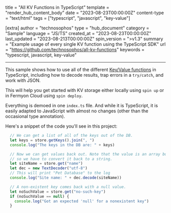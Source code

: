 title = "All KV Functions in TypeScript"
template = "render_hub_content_body"
date = "2023-08-23T00:00:00Z"
content-type = "text/html"
tags = ["typescript", "javascript", "key-value"]

[extra]
author = "technosophos"
type = "hub_document"
category = "Sample"
language = "JS/TS"
created_at = "2023-08-23T00:00:00Z"
last_updated = "2023-08-213T00:00:00Z"
spin_version = ">v1.3"
summary =  "Example usage of every single KV function using the TypeScript SDK"
url = "https://github.com/technosophos/all-kv-functions"
keywords = "typescript, javascript, key-value"

---

This sample shows how to use all of the different [Key/Value functions](https://developer.fermyon.com/spin/kv-store-api-guide) in TypeScript, including how to decode results, trap errors in a `try/catch`, and work with JSON.

This will help you get started with KV storage either locally using `spin up` or in Fermyon Cloud using `spin deploy`.

Everything is demoed in one `index.ts` file. And while it is TypeScript, it is easily adapted to JavaScript with almost no changes (other than the occasional type annotation).

Here's a snippet of the code you'll see in this project:

```javascript
  // We can get a list of all of the keys out of the DB.
  let keys = store.getKeys().join(", ")
  console.log("The keys in the DB are: " + keys)

  // Now we can get values back out. Note that the value is an array buffer,
  // so we have to convert it back to a string.
  let siteName = store.get("name")
  let dec = new TextDecoder("utf-8")
  // This will print "Pet Database" to the log
  console.log("Site name: " + dec.decode(siteName))

  // A non-existent key comes back with a null value.
  let noSuchValue = store.get("no-such-key")
  if (noSuchValue == null) {
    console.log("Got an expected 'null' for a nonexistent key")
  }
```
